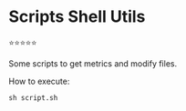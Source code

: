 # Scripts Shell Utils

:star::star::star::star::star: 

Some scripts to get metrics and modify files.
 
How to execute:
```
sh script.sh
```


 
